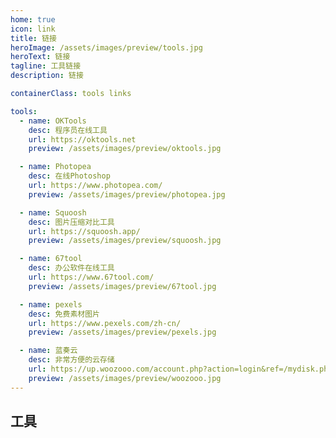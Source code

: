 ```yaml
---
home: true
icon: link
title: 链接
heroImage: /assets/images/preview/tools.jpg
heroText: 链接
tagline: 工具链接
description: 链接

containerClass: tools links

tools:
  - name: OKTools
    desc: 程序员在线工具
    url: https://oktools.net
    preview: /assets/images/preview/oktools.jpg

  - name: Photopea
    desc: 在线Photoshop
    url: https://www.photopea.com/
    preview: /assets/images/preview/photopea.jpg

  - name: Squoosh
    desc: 图片压缩对比工具
    url: https://squoosh.app/
    preview: /assets/images/preview/squoosh.jpg

  - name: 67tool
    desc: 办公软件在线工具
    url: https://www.67tool.com/
    preview: /assets/images/preview/67tool.jpg

  - name: pexels
    desc: 免费素材图片
    url: https://www.pexels.com/zh-cn/
    preview: /assets/images/preview/pexels.jpg

  - name: 蓝奏云
    desc: 非常方便的云存储
    url: https://up.woozooo.com/account.php?action=login&ref=/mydisk.php
    preview: /assets/images/preview/woozooo.jpg
---
```


## 工具

<SiteInfo
  v-for="item in $frontmatter.tools"
  :key="item.link"
  v-bind="item"
/>
